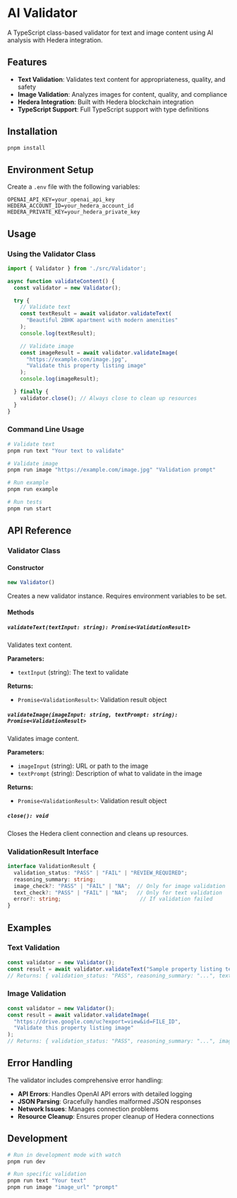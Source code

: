 # AI Validator

A TypeScript class-based validator for text and image content using AI analysis with Hedera integration.

## Features

- **Text Validation**: Validates text content for appropriateness, quality, and safety
- **Image Validation**: Analyzes images for content, quality, and compliance
- **Hedera Integration**: Built with Hedera blockchain integration
- **TypeScript Support**: Full TypeScript support with type definitions

## Installation

```bash
pnpm install
```

## Environment Setup

Create a `.env` file with the following variables:

```env
OPENAI_API_KEY=your_openai_api_key
HEDERA_ACCOUNT_ID=your_hedera_account_id
HEDERA_PRIVATE_KEY=your_hedera_private_key
```

## Usage

### Using the Validator Class

```typescript
import { Validator } from './src/Validator';

async function validateContent() {
  const validator = new Validator();

  try {
    // Validate text
    const textResult = await validator.validateText(
      "Beautiful 2BHK apartment with modern amenities"
    );
    console.log(textResult);

    // Validate image
    const imageResult = await validator.validateImage(
      "https://example.com/image.jpg",
      "Validate this property listing image"
    );
    console.log(imageResult);

  } finally {
    validator.close(); // Always close to clean up resources
  }
}
```

### Command Line Usage

```bash
# Validate text
pnpm run text "Your text to validate"

# Validate image
pnpm run image "https://example.com/image.jpg" "Validation prompt"

# Run example
pnpm run example

# Run tests
pnpm run start
```

## API Reference

### Validator Class

#### Constructor
```typescript
new Validator()
```
Creates a new validator instance. Requires environment variables to be set.

#### Methods

##### `validateText(textInput: string): Promise<ValidationResult>`
Validates text content.

**Parameters:**
- `textInput` (string): The text to validate

**Returns:**
- `Promise<ValidationResult>`: Validation result object

##### `validateImage(imageInput: string, textPrompt: string): Promise<ValidationResult>`
Validates image content.

**Parameters:**
- `imageInput` (string): URL or path to the image
- `textPrompt` (string): Description of what to validate in the image

**Returns:**
- `Promise<ValidationResult>`: Validation result object

##### `close(): void`
Closes the Hedera client connection and cleans up resources.

### ValidationResult Interface

```typescript
interface ValidationResult {
  validation_status: "PASS" | "FAIL" | "REVIEW_REQUIRED";
  reasoning_summary: string;
  image_check?: "PASS" | "FAIL" | "NA";  // Only for image validation
  text_check?: "PASS" | "FAIL" | "NA";   // Only for text validation
  error?: string;                         // If validation failed
}
```

## Examples

### Text Validation
```typescript
const validator = new Validator();
const result = await validator.validateText("Sample property listing text");
// Returns: { validation_status: "PASS", reasoning_summary: "...", text_check: "PASS" }
```

### Image Validation
```typescript
const validator = new Validator();
const result = await validator.validateImage(
  "https://drive.google.com/uc?export=view&id=FILE_ID",
  "Validate this property listing image"
);
// Returns: { validation_status: "PASS", reasoning_summary: "...", image_check: "PASS" }
```

## Error Handling

The validator includes comprehensive error handling:

- **API Errors**: Handles OpenAI API errors with detailed logging
- **JSON Parsing**: Gracefully handles malformed JSON responses
- **Network Issues**: Manages connection problems
- **Resource Cleanup**: Ensures proper cleanup of Hedera connections

## Development

```bash
# Run in development mode with watch
pnpm run dev

# Run specific validation
pnpm run text "Your text"
pnpm run image "image_url" "prompt"
```